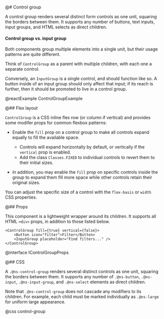 @# Control group

A control group renders several distinct form controls as one unit, squaring the
borders between them. It supports any number of buttons, text inputs, input
groups, and HTML selects as direct children.

<div class="@ns-callout @ns-intent-success @ns-icon-comparison">
    <h4 class="@ns-heading">Control group vs. input group</h4>

Both components group multiple elements into a single unit, but their usage patterns are
quite different.

Think of `ControlGroup` as a parent with multiple children, with each one a separate
control.

Conversely, an `InputGroup` is a single control, and should function like so. A
button inside of an input group should only affect that input; if its reach is further, then it
should be promoted to live in a control group.

</div>

@reactExample ControlGroupExample

@## Flex layout

`ControlGroup` is a CSS inline flex row (or column if vertical) and provides
some modifer props for common flexbox patterns:

- Enable the `fill` prop on a control group to make all controls expand equally to
  fill the available space.
    - Controls will expand horizontally by default, or vertically if the `vertical` prop is enabled.
    - Add the class `Classes.FIXED` to individual controls to revert them to their initial sizes.

- In addition, you may enable the `fill` prop on specific controls inside the group to expand them
  fill more space while other controls retain their original sizes.

You can adjust the specific size of a control with the `flex-basis` or `width`
CSS properties.

@## Props

This component is a lightweight wrapper around its children. It supports all
HTML `<div>` props, in addition to those listed below.

```tsx
<ControlGroup fill={true} vertical={false}>
    <Button icon="filter">Filter</Button>
    <InputGroup placeholder="Find filters..." />
</ControlGroup>
```

@interface IControlGroupProps

@## CSS

A `.@ns-control-group` renders several distinct controls as one unit, squaring the borders between
them. It supports any number of `.@ns-button`, `.@ns-input`, `.@ns-input-group`, and `.@ns-select`
elements as direct children.

Note that `.@ns-control-group` does not cascade any modifiers to its children. For example, each
child must be marked individually as `.@ns-large` for uniform large appearance.

@css control-group

